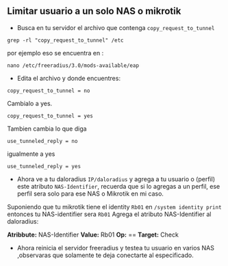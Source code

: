 ## Limitar usuario a un solo NAS o mikrotik

- Busca en tu servidor el archivo que contenga `copy_request_to_tunnel`

```
grep -rl "copy_request_to_tunnel" /etc
```

por ejemplo eso se encuentra en :
```
nano /etc/freeradius/3.0/mods-available/eap
```
- Edita el archivo y donde encuentres:
```
copy_request_to_tunnel = no
```
Cambialo a yes.
```
copy_request_to_tunnel = yes
```
Tambien cambia lo que diga 
```
use_tunneled_reply = no
```
igualmente a yes
```
use_tunneled_reply = yes
```
- Ahora ve a tu daloradius `IP/daloradius` y agrega a tu usuario o (perfil) este atributo `NAS-Identifier`, recuerda que si lo agregas a un perfil, ese perfil sera  solo para ese NAS o Mikrotik en mi caso.

Suponiendo que tu mikrotik tiene el identity `Rb01` en `/system identity print` entonces tu NAS-identifier sera `Rb01`
Agrega el atributo NAS-Identifier al daloradius:

**Atribbute:** NAS-Identifier
**Value:** Rb01
**Op:** ==
**Target:** Check

- Ahora reinicia el servidor freeradius y testea tu usuario en varios NAS ,observaras que solamente te deja conectarte al especificado.
